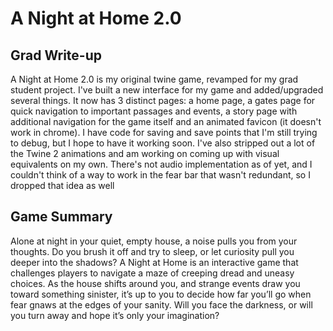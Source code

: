 # A Night at Home 2.0

## Grad Write-up
A Night at Home 2.0 is my original twine game, revamped for my grad student project. I've built a new interface for my game and added/upgraded several things. It now has 3 distinct pages: a home page, a gates page for quick navigation to important passages and events, a story page with additional navigation for the game itself and an animated favicon (it doesn't work in chrome). I have code for saving and save points that I'm still trying to debug, but I hope to have it working soon. I've also stripped out a lot of the Twine 2 animations and am working on coming up with visual equivalents on my own. There's not audio implementation as of yet, and I couldn't think of a way to work in the fear bar that wasn't redundant, so I dropped that idea as well


## Game Summary

Alone at night in your quiet, empty house, a noise pulls you from your thoughts. Do you brush it off and try to sleep, or let curiosity pull you deeper into the shadows? A Night at Home is an interactive game that challenges players to navigate a maze of creeping dread and uneasy choices. As the house shifts around you, and strange events draw you toward something sinister, it’s up to you to decide how far you’ll go when fear gnaws at the edges of your sanity. Will you face the darkness, or will you turn away and hope it’s only your imagination? 
